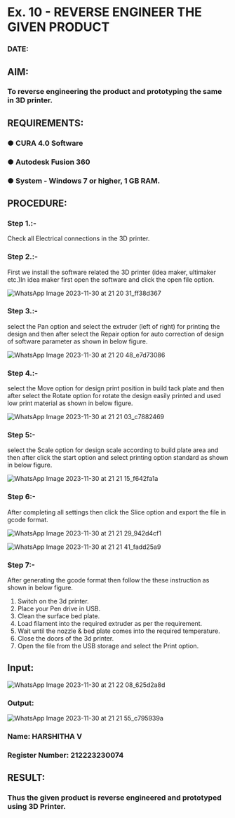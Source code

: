 # Ex. 10 - REVERSE ENGINEER THE GIVEN PRODUCT

### DATE: 

## AIM: 
### To reverse engineering the product and prototyping the same in 3D printer.

## REQUIREMENTS:
### ●	CURA 4.0 Software
### ●	 Autodesk Fusion 360
### ●	 System - Windows 7 or higher, 1 GB RAM.

## PROCEDURE:
### Step 1.:-

Check all Electrical connections in the 3D printer.

### Step 2.:-

 First we install the software related the 3D printer (idea maker, ultimaker etc.)In idea maker first open the software and click the open file option.

 ![WhatsApp Image 2023-11-30 at 21 20 31_ff38d367](https://github.com/KUSHALI104/Ex.-10---REVERSE-ENGINEER-THE-GIVEN-PRODUCT/assets/150231135/7cc68339-932b-4714-9fd3-78f55b38856a)

### Step 3.:-

select the Pan option and select the extruder (left of right) for printing the design and then after select the Repair option for auto correction of design of software parameter as shown in below figure.

![WhatsApp Image 2023-11-30 at 21 20 48_e7d73086](https://github.com/KUSHALI104/Ex.-10---REVERSE-ENGINEER-THE-GIVEN-PRODUCT/assets/150231135/fcee8ca4-bf1a-41a6-8ddc-590c9107a05a)

### Step 4.:-

select the Move option for design print position in build tack plate and then after select the Rotate option for rotate the design easily printed and used low print material as shown in below figure.

![WhatsApp Image 2023-11-30 at 21 21 03_c7882469](https://github.com/KUSHALI104/Ex.-10---REVERSE-ENGINEER-THE-GIVEN-PRODUCT/assets/150231135/fc94f08c-a15d-4e34-b20a-cd18666bb72e)

### Step 5:-

 select the Scale option for design scale according to build plate area and then after click the start option and select printing option standard as shown in below figure.

![WhatsApp Image 2023-11-30 at 21 21 15_f642fa1a](https://github.com/KUSHALI104/Ex.-10---REVERSE-ENGINEER-THE-GIVEN-PRODUCT/assets/150231135/09f3c731-e153-471c-8697-d7b499ed0aaa)

### Step 6:-

 After completing all settings then click the Slice option and export the file in gcode format.

![WhatsApp Image 2023-11-30 at 21 21 29_942d4cf1](https://github.com/KUSHALI104/Ex.-10---REVERSE-ENGINEER-THE-GIVEN-PRODUCT/assets/150231135/d6d84e68-4e61-4bf2-843e-f2a6cc47c588)


![WhatsApp Image 2023-11-30 at 21 21 41_fadd25a9](https://github.com/KUSHALI104/Ex.-10---REVERSE-ENGINEER-THE-GIVEN-PRODUCT/assets/150231135/08241d12-f7a7-4754-a162-191234ee5621)

### Step 7:-

After generating the gcode format then follow the these instruction as shown in below figure.
1. Switch on the 3d printer.
2. Place your Pen drive in USB.
3. Clean the surface bed plate.
4. Load filament into the required extruder as per the requirement.
5. Wait until the nozzle & bed plate comes into the required temperature.
6. Close the doors of the 3d printer.
7. Open the file from the USB storage and select the Print option.

## Input:

![WhatsApp Image 2023-11-30 at 21 22 08_625d2a8d](https://github.com/KUSHALI104/Ex.-10---REVERSE-ENGINEER-THE-GIVEN-PRODUCT/assets/150231135/733b360f-0024-4433-a6aa-62b7a72840b7)


### Output:

![WhatsApp Image 2023-11-30 at 21 21 55_c795939a](https://github.com/KUSHALI104/Ex.-10---REVERSE-ENGINEER-THE-GIVEN-PRODUCT/assets/150231135/dff6e02c-f052-4e3c-91aa-b687b9d2d9fa)


### Name: HARSHITHA V
### Register Number: 212223230074

## RESULT:
###   Thus the given product is reverse engineered and prototyped using 3D Printer.
